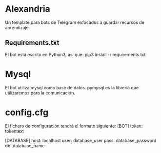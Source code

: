 # Alexandria
Un template para bots de Telegram enfocados a guardar recursos de aprendizaje.

## Requirements.txt
El bot está escrito en Python3, así que:
pip3 install -r requirements.txt


# Mysql
El bot utiliza mysql como base de datos.
pymysql es la librería que utilizaremos para la comunicación.


# config.cfg
El fichero de configuración tendrá el formato siguiente:
[BOT]
token: tokentext

[DATABASE]
host: localhost
user: database_user
pass: database_password
db:   database_name
